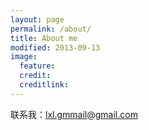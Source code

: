 ```yaml
---
layout: page
permalink: /about/
title: About me
modified: 2013-09-13
image:
  feature:  
  credit: 
  creditlink: 
---
```


联系我：lxl.gmmail@gmail.com

